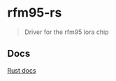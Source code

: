 # rfm95-rs

> Driver for the rfm95 lora chip

## Docs
[Rust docs](https://pietgeursen.github.io/rfm95-rs/rfm95_rs/index.html)
